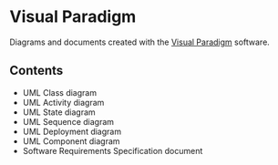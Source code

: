 
# Visual Paradigm
Diagrams and documents created with the [Visual Paradigm](https://www.visual-paradigm.com/) software.





## Contents

- UML Class diagram
- UML Activity diagram
- UML State diagram
- UML Sequence diagram
- UML Deployment diagram
- UML Component diagram
- Software Requirements Specification document